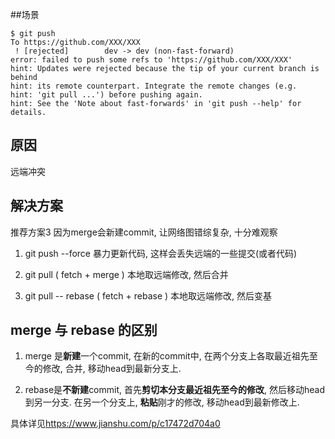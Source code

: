 ##场景
```
$ git push
To https://github.com/XXX/XXX
 ! [rejected]        dev -> dev (non-fast-forward)
error: failed to push some refs to 'https://github.com/XXX/XXX'
hint: Updates were rejected because the tip of your current branch is behind
hint: its remote counterpart. Integrate the remote changes (e.g.
hint: 'git pull ...') before pushing again.
hint: See the 'Note about fast-forwards' in 'git push --help' for details.

```

## 原因
远端冲突

## 解决方案
推荐方案3
因为merge会新建commit, 让网络图错综复杂, 十分难观察

1. git push --force
暴力更新代码, 这样会丢失远端的一些提交(或者代码)

2. git pull ( fetch + merge )
本地取远端修改, 然后合并

3. git pull -- rebase ( fetch + rebase )
本地取远端修改, 然后变基

## merge 与 rebase 的区别
1. merge 是**新建**一个commit, 在新的commit中, 在两个分支上各取最近祖先至今的修改, 合并, 移动head到最新分支上.

2. rebase是**不新建**commit, 首先**剪切本分支最近祖先至今的修改**, 然后移动head到另一分支. 在另一个分支上, **粘贴**刚才的修改, 移动head到最新修改上.

具体详见<https://www.jianshu.com/p/c17472d704a0>